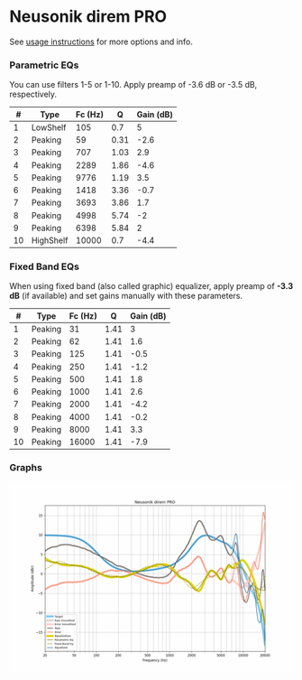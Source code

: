 # Neusonik direm PRO
See [usage instructions](https://github.com/jaakkopasanen/AutoEq#usage) for more options and info.

### Parametric EQs
You can use filters 1-5 or 1-10. Apply preamp of -3.6 dB or -3.5 dB, respectively.

|   # | Type      |   Fc (Hz) |    Q |   Gain (dB) |
|-----|-----------|-----------|------|-------------|
|   1 | LowShelf  |       105 | 0.7  |         5   |
|   2 | Peaking   |        59 | 0.31 |        -2.6 |
|   3 | Peaking   |       707 | 1.03 |         2.9 |
|   4 | Peaking   |      2289 | 1.86 |        -4.6 |
|   5 | Peaking   |      9776 | 1.19 |         3.5 |
|   6 | Peaking   |      1418 | 3.36 |        -0.7 |
|   7 | Peaking   |      3693 | 3.86 |         1.7 |
|   8 | Peaking   |      4998 | 5.74 |        -2   |
|   9 | Peaking   |      6398 | 5.84 |         2   |
|  10 | HighShelf |     10000 | 0.7  |        -4.4 |

### Fixed Band EQs
When using fixed band (also called graphic) equalizer, apply preamp of **-3.3 dB** (if available) and set gains manually with these parameters.

|   # | Type    |   Fc (Hz) |    Q |   Gain (dB) |
|-----|---------|-----------|------|-------------|
|   1 | Peaking |        31 | 1.41 |         3   |
|   2 | Peaking |        62 | 1.41 |         1.6 |
|   3 | Peaking |       125 | 1.41 |        -0.5 |
|   4 | Peaking |       250 | 1.41 |        -1.2 |
|   5 | Peaking |       500 | 1.41 |         1.8 |
|   6 | Peaking |      1000 | 1.41 |         2.6 |
|   7 | Peaking |      2000 | 1.41 |        -4.2 |
|   8 | Peaking |      4000 | 1.41 |        -0.2 |
|   9 | Peaking |      8000 | 1.41 |         3.3 |
|  10 | Peaking |     16000 | 1.41 |        -7.9 |

### Graphs
![](./Neusonik%20direm%20PRO.png)
